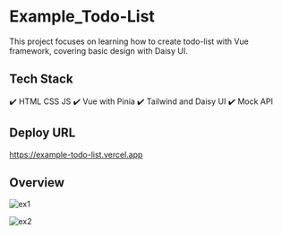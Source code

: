 # Example_Todo-List
This project focuses on learning how to create todo-list with Vue framework, covering basic design with Daisy UI.

## Tech Stack

✔️ HTML CSS JS 
✔️ Vue with Pinia
✔️ Tailwind and Daisy UI
✔️ Mock API  

## Deploy URL
  https://example-todo-list.vercel.app
  
## Overview

![ex1](https://github.com/user-attachments/assets/caa94d20-fa33-4b72-bb84-92c8e1cca749)

![ex2](https://github.com/user-attachments/assets/eac83a9d-fc47-4cc5-8ca1-8a0fa046a9a6)
